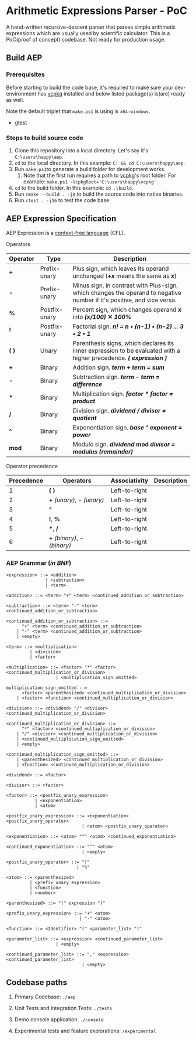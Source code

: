 # Arithmetic Expressions Parser - PoC
A hand-written recursive-descent parser that parses simple arithmetic expressions which are usually used by scientific calculator.
This is a PoC(proof of concept) codebase. Not ready for production usage.

## Build AEP

### Prerequisites

Before starting to build the code base, it's required to make sure your dev-environment has [vcpkg][1] installed and below listed package(s) is(are) ready as well.

Note the default triplet that `make.ps1` is using is `x64-windows`.

- gtest

### Steps to build source code

1. Clone this repository into a local directory. Let's say it's `C:\users\happy\aep`.
1. `cd` to the local directory. In this example: `C: && cd C:\users\happy\aep`.
1. Run `make.ps1`to generate a build folder for development works. 
   1. Note that the first run requires a path to [vcpkg][1]'s root folder. For example: `make.ps1 -VcpkgRoot='C:\users\happy\vcpkg'`
1. `cd` to the build folder. In this example: `cd .\build`.
1. Run `cmake --build . -j8` to build the source code into native binaries.
1. Run `ctest . -j16` to test the code base.



## AEP Expression Specification

AEP Expression is a [context-free language](https://en.wikipedia.org/wiki/Context-free_language) (CFL). 

Operators

| Operator | Type          | Description                                                  |
| -------- | ------------- | ------------------------------------------------------------ |
| **+**    | Prefix-unary  | Plus sign, which leaves its operand unchanged (***+x*** means the same as ***x***) |
| **-**    | Prefix-unary  | Minus sign, in contrast with Plus-sign, which changes the operand to negative number if it's positive, and vice versa. |
| **%**    | Postfix-unary | Percent sign, which changes operand ***x*** into ***(x/100)* ✕ *100%*** |
| **!**    | Postfix-unary | Factorial sign. ***n! = n • (n-1) • (n-2) ... 3 • 2 • 1***   |
| **( )**  | Unary         | Parenthesis signs, which declares its inner expression to be evaluated with a higher precedence.  ***( expression )*** |
| **+**    | Binary        | Addition sign. ***term + term = sum***                       |
| **-**    | Binary        | Subtraction sign. ***term - term = difference***             |
| **\***    | Binary        | Multiplication sign. ***factor \* factor = product***        |
| **/**    | Binary        | Division sign. ***dividend / divisor = quotient***           |
| **^**    | Binary        | Exponentiation sign. ***base ^ exponent = power***           |
| **mod**  | Binary        | Modulo sign. ***dividend*** **mod** ***divisor = modulus (remainder)*** |

Operator precedence

| Precedence | Operators                      | Associativity | Description |
| ---------- | ------------------------------ | ------------- | ----------- |
| 1          | **( )**                        | Left-to-right |             |
| 2          | **+** *(unary)*, **-** *(unary)* | Left-to-right |             |
| 3 | **^** | Left-to-right | |
| 4         | **!**, **%** | Left-to-right |             |
| 5 | **\***, **/** | Left-to-right | |
| 6 | **+** *(binary)*, **-** *(binary)* | Left-to-right | |



### AEP Grammar (*in BNF*)

```BNF
<expression> ::= <addition>
               | <subtraction>
               | <term>
               
<addition> ::= <term> "+" <term> <continued_addition_or_subtraction>

<subtraction> ::= <term> "-" <term> <continued_addition_or_subtraction>

<continued_addition_or_subtraction> ::=
      "+" <term> <continued_addition_or_subtraction>
    | "-" <term> <continued_addition_or_subtraction>
    | <empty>
                                      
<term> ::= <multiplication>
         | <division>
         | <factor>
         
<multiplication> ::= <factor> "*" <factor> <continued_multiplication_or_division>
                   | <multiplication_sign_omitted>
                   
multiplication_sign_omitted ::=
      <factor> <parenthesized> <continued_multiplication_or_division>
   	| <factor> <function> <continued_multiplication_or_division>

<division> ::= <dividend> "/" <divisor> <continued_multiplication_or_division>

<continued_multiplication_or_division> ::=
	  "*" <factor> <continued_multiplication_or_division>
	| "/" <divisor> <continued_multiplication_or_division>
	| <continued_multiplication_sign_omitted>
	| <empty>
    
<continued_multiplication_sign_omitted> ::=
	| <parenthesized> <continued_multiplication_or_division>
	| <function> <continued_multiplication_or_division>
    
<dividend> ::= <factor>

<divisor> ::= <factor>

<factor> ::= <postfix_unary_expression>
		   | <exponentiation>
           | <atom>
           
<postfix_unary_expression> ::= <exponentiation> <postfix_unary_operator>
                             | <atom> <postfix_unary_operator>
                             
<exponentiation> ::= <atom> "^" <atom> <continued_exponentiation>

<continued_exponentiation> ::= "^" <atom>
                             | <empty>

<postfix_unary_operator> ::= "!"
                           | "%"
                           
<atom> ::= <parenthesized>
         | <prefix_unary_expression>
         | <function>
         | <number>
         
<parenthesized> ::= "(" expression ")"

<prefix_unary_expression> ::= "+" <atom>
                            | "-" <atom>
                            
<function> ::= <Identifier> "(" <parameter_list> ")"

<parameter_list> ::= <expression> <continued_parameter_list>
			       | <empty>
                   
<continued_parameter_list> ::= "," <expression> <continued_parameter_list>
                             | <empty>
```



## Codebase paths

1. Primary Codebase: `./aep`

1. Unit Tests and Integration Tests: `./tests`

1. Demo console application: `./console`

1. Experimental tests and feature explorations: `/experimental`

   





[1]: https://github.com/microsoft/vcpkg